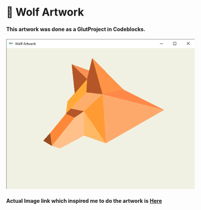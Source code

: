 # 🦊 Wolf Artwork
#### This artwork was done as a GlutProject in Codeblocks.


![Wolf](https://github.com/thealiflab/WolfArtworkGlut/blob/master/wolf.png "Wolf Artwork")

#### Actual Image link which inspired me to do the artwork is [Here](https://static.vecteezy.com/system/resources/previews/000/262/102/non_2x/flat-fox-geometric-simple-shape-vector-illustration.jpg "Image Link")
